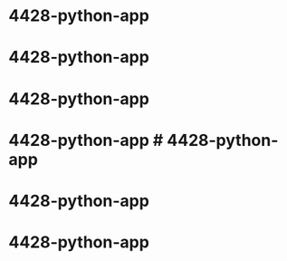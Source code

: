 # 4428-python-app
# 4428-python-app
# 4428-python-app
# 4428-python-app # 4428-python-app
# 4428-python-app
# 4428-python-app
